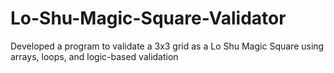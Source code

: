 # Lo-Shu-Magic-Square-Validator
Developed a program to validate a 3x3 grid as a Lo Shu Magic Square using arrays, loops, and logic-based validation
